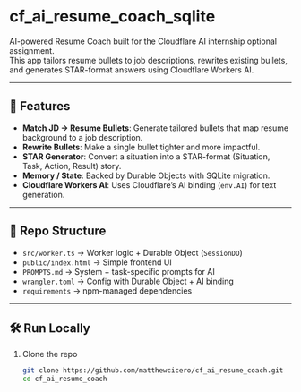 # cf_ai_resume_coach_sqlite

AI-powered Resume Coach built for the Cloudflare AI internship optional assignment.  
This app tailors resume bullets to job descriptions, rewrites existing bullets, and generates STAR-format answers using Cloudflare Workers AI.

---

## 🚀 Features
- **Match JD → Resume Bullets**: Generate tailored bullets that map resume background to a job description.  
- **Rewrite Bullets**: Make a single bullet tighter and more impactful.  
- **STAR Generator**: Convert a situation into a STAR-format (Situation, Task, Action, Result) story.  
- **Memory / State**: Backed by Durable Objects with SQLite migration.  
- **Cloudflare Workers AI**: Uses Cloudflare’s AI binding (`env.AI`) for text generation.  

---

## 📂 Repo Structure
- `src/worker.ts` → Worker logic + Durable Object (`SessionDO`)  
- `public/index.html` → Simple frontend UI  
- `PROMPTS.md` → System + task-specific prompts for AI  
- `wrangler.toml` → Config with Durable Object + AI binding  
- `requirements` → npm-managed dependencies  

---

## 🛠️ Run Locally
1. Clone the repo  
   ```bash
   git clone https://github.com/matthewcicero/cf_ai_resume_coach.git
   cd cf_ai_resume_coach
